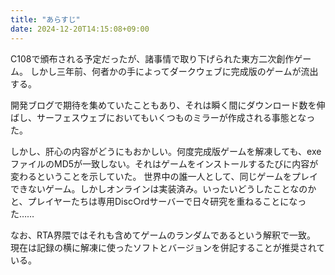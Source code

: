 ```yaml
---
title: "あらすじ"
date: 2024-12-20T14:15:08+09:00
---
```

C108で頒布される予定だったが、諸事情で取り下げられた東方二次創作ゲーム。
しかし三年前、何者かの手によってダークウェブに完成版のゲームが流出する。

開発ブログで期待を集めていたこともあり、それは瞬く間にダウンロード数を伸ばし、サーフェスウェブにおいてもいくつものミラーが作成される事態となった。

しかし、肝心の内容がどうにもおかしい。何度完成版ゲームを解凍しても、exeファイルのMD5が一致しない。それはゲームをインストールするたびに内容が変わるということを示していた。
世界中の誰一人として、同じゲームをプレイできないゲーム。しかしオンラインは実装済み。いったいどうしたことなのかと、プレイヤーたちは専用Disc○rdサーバーで日々研究を重ねることになった……

なお、RTA界隈ではそれも含めてゲームのランダムであるという解釈で一致。
現在は記録の横に解凍に使ったソフトとバージョンを併記することが推奨されている。
